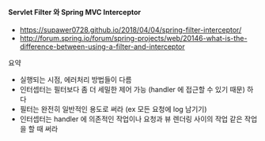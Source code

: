 #### Servlet Filter 와 Spring MVC Interceptor

* https://supawer0728.github.io/2018/04/04/spring-filter-interceptor/
* http://forum.spring.io/forum/spring-projects/web/20146-what-is-the-difference-between-using-a-filter-and-interceptor

요약
* 실행되는 시점, 에러처리 방법들이 다름
* 인터셉터는 필터보다 좀 더 세밀한 제어 가능 (handler 에 접근할 수 있기 때문) 하다 
* 필터는 완전히 일반적인 용도로 써라 (ex 모든 요청에 log 남기기)
* 인터셉터는 handler 에 의존적인 작업이나 요청과 뷰 렌더링 사이의 작업 같은 작업을 할 때 써라

